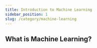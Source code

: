 ```yaml
---
title: Introduction to Machine Learning
sidebar_position: 1
slug: /category/machine-learning
---
```



## What is Machine Learning? 


